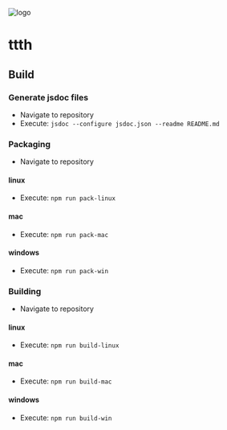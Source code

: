 ![logo](https://raw.githubusercontent.com/yafp/ttth/master/.github/logo/128x128.png)

# ttth
## Build


### Generate jsdoc files
* Navigate to repository
* Execute: ```jsdoc --configure jsdoc.json --readme README.md```


### Packaging
* Navigate to repository

#### linux
* Execute: ```npm run pack-linux```

#### mac
* Execute: ```npm run pack-mac```

#### windows
* Execute: ```npm run pack-win```



### Building
* Navigate to repository

#### linux
* Execute: ```npm run build-linux```

#### mac
* Execute: ```npm run build-mac```

#### windows
* Execute: ```npm run build-win```
